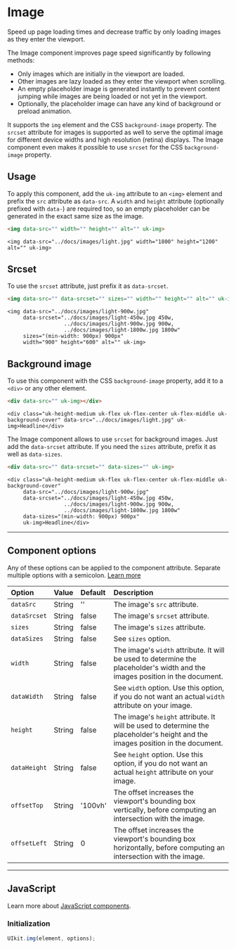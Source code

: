 # Image

<p class="uk-text-lead">Speed up page loading times and decrease traffic by only loading images as they enter the viewport.</p>

The Image component improves page speed significantly by following methods:

- Only images which are initially in the viewport are loaded.
- Other images are lazy loaded as they enter the viewport when scrolling.
- An empty placeholder image is generated instantly to prevent content jumping while images are being loaded or not yet in the viewport.
- Optionally, the placeholder image can have any kind of background or preload animation.

It supports the `img` element and the CSS `background-image` property. The `srcset` attribute for images is supported as well to serve the optimal image for different device widths and high resolution (retina) displays. The Image component even makes it possible to use `srcset` for the CSS `background-image` property.

## Usage

To apply this component, add the `uk-img` attribute to an `<img>` element and prefix the `src` attribute as `data-src`. A `width` and `height` attribute (optionally prefixed with `data-`) are required too, so an empty placeholder can be generated in the exact same size as the image.

```html
<img data-src="" width="" height="" alt="" uk-img>
```

```example
<img data-src="../docs/images/light.jpg" width="1800" height="1200" alt="" uk-img>
```

## Srcset

To use the `srcset` attribute, just prefix it as `data-srcset`.

```html
<img data-src="" data-srcset="" sizes="" width="" height="" alt="" uk-img>
```

```example
<img data-src="../docs/images/light-900w.jpg"
     data-srcset="../docs/images/light-450w.jpg 450w,
                  ../docs/images/light-900w.jpg 900w,
                  ../docs/images/light-1800w.jpg 1800w"
     sizes="(min-width: 900px) 900px"
     width="900" height="600" alt="" uk-img>
```

## Background image

To use this component with the CSS `background-image` property, add it to a `<div>` or any other element.

```html
<div data-src="" uk-img></div>
```

```example
<div class="uk-height-medium uk-flex uk-flex-center uk-flex-middle uk-background-cover" data-src="../docs/images/light.jpg" uk-img>Headline</div>
```

The Image component allows to use `srcset` for background images. Just add the `data-srcset` attribute. If you need the `sizes` attribute, prefix it as well as `data-sizes`.

```html
<div data-src="" data-srcset="" data-sizes="" uk-img>
```

```example
<div class="uk-height-medium uk-flex uk-flex-center uk-flex-middle uk-background-cover"
     data-src="../docs/images/light-900w.jpg"
     data-srcset="../docs/images/light-450w.jpg 450w,
                  ../docs/images/light-900w.jpg 900w,
                  ../docs/images/light-1800w.jpg 1800w"
     data-sizes="(min-width: 900px) 900px"
     uk-img>Headline</div>
```

***

## Component options

Any of these options can be applied to the component attribute. Separate multiple options with a semicolon. [Learn more](javascript.md#component-configuration)

| Option         | Value  | Default         | Description                                                                                                |
|:---------------|:-------|:----------------|:-----------------------------------------------------------------------------------------------------------|
| `dataSrc`    | String | ''  | The image's `src` attribute. |
| `dataSrcset` | String | false     | The image's `srcset` attribute. |
| `sizes` | String | false     | The image's `sizes` attribute. |
| `dataSizes` | String | false     | See `sizes` option. |
| `width` | String | false     | The image's `width` attribute. It will be used to determine the placeholder's width and the images position in the document. |
| `dataWidth` | String | false     | See `width` option. Use this option, if you do not want an actual `width` attribute on your image. |
| `height` | String | false     | The image's `height` attribute. It will be used to determine the placeholder's height and the images position in the document. |
| `dataHeight` | String | false     | See `height` option. Use this option, if you do not want an actual `height` attribute on your image. |
| `offsetTop` | String | '100vh'     | The offset increases the viewport's bounding box vertically, before computing an intersection with the image. |
| `offsetLeft` | String | 0     | The offset increases the viewport's bounding box horizontally, before computing an intersection with the image. |

***

## JavaScript

Learn more about [JavaScript components](javascript.md#programmatic-use).

### Initialization

```js
UIkit.img(element, options);
```
